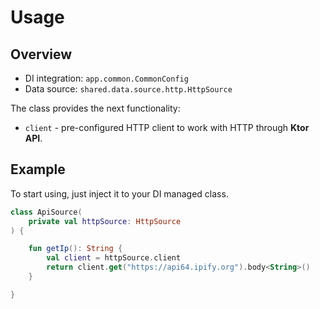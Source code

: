 # Usage

## Overview

- DI integration: `app.common.CommonConfig`
- Data source: `shared.data.source.http.HttpSource`

The class provides the next functionality:

- `client` - pre-configured HTTP client to work with HTTP through **Ktor API**.

## Example

To start using, just inject it to your DI managed class.

```kotlin
class ApiSource(
    private val httpSource: HttpSource
) {

    fun getIp(): String {
        val client = httpSource.client
        return client.get("https://api64.ipify.org").body<String>()
    }

}
```
